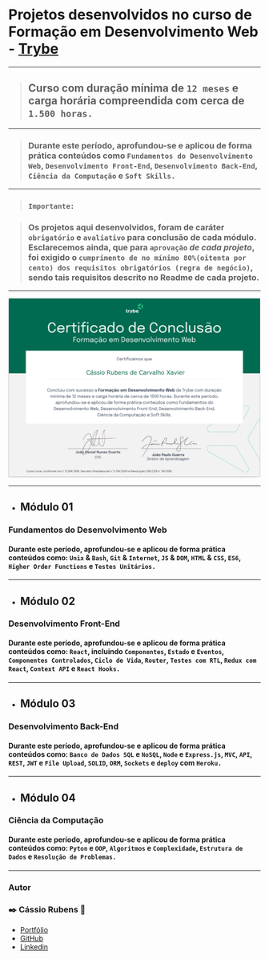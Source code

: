 # Projetos desenvolvidos no curso de Formação em Desenvolvimento Web - [Trybe](https://www.betrybe.com/)

____

> ## Curso com duração mínima de `12 meses` e carga horária compreendida com cerca de `1.500 horas.`

____

> ### Durante este período, aprofundou-se e aplicou de forma prática conteúdos como `Fundamentos do Desenvolvimento Web`, `Desenvolvimento Front-End`, `Desenvolvimento Back-End`, `Ciência da Computação` e `Soft Skills.`

____

> ### `Importante:`

> ### Os projetos aqui desenvolvidos, foram de caráter `obrigatório` e `avaliativo` para conclusão de cada módulo. Esclarecemos ainda, que para `aprovação` *de cada projeto*, foi exigido o `cumprimento de no mínimo 80%(oitenta por cento) dos requisitos obrigatórios (regra de negócio)`, sendo tais requisitos descrito no **Readme** de cada projeto.

____

![dddddddd](certification/certification.png)

____

- ## Módulo 01

### Fundamentos do Desenvolvimento Web

#### Durante este período, aprofundou-se e aplicou de forma prática conteúdos como: `Unix` & `Bash`, `Git` & `Internet`, `JS`  & `DOM`, `HTML` & `CSS`, `ES6`, `Higher Order Functions` e `Testes Unitários.`

____

- ## Módulo 02

### Desenvolvimento Front-End

#### Durante este período, aprofundou-se e aplicou de forma prática conteúdos como: `React`, incluindo `Componentes`, `Estado` e `Eventos`, `Componentes Controlados`, `Ciclo de Vida`, `Router`, `Testes com RTL`, `Redux com React`, `Context API` e `React Hooks.`

____

- ## Módulo 03

### Desenvolvimento Back-End

#### Durante este período, aprofundou-se e aplicou de forma prática conteúdos como: `Banco de Dados SQL` e `NoSQL`, `Node` e `Express.js`, `MVC`, `API`, `REST`, `JWT` e `File Upload`, `SOLID`, `ORM`, `Sockets` e `deploy` com `Heroku.`

____

- ## Módulo 04

### Ciência da Computação

#### Durante este período, aprofundou-se e aplicou de forma prática conteúdos como: `Pyton` e `OOP`, `Algoritmos` e `Complexidade`, `Estrutura de Dados` e `Resolução de Problemas.`

____

### Autor

### :black_nib: Cássio Rubens 🚀

- [Portfólio](https://cassiorubens-cr.github.io/portfolio/)
- [GitHub](https://github.com/CassioRubens-CR)
- [Linkedin](https://www.linkedin.com/in/cássio-rubens)
